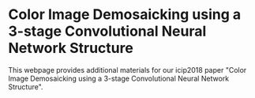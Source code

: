 # Color Image Demosaicking using a 3-stage Convolutional Neural Network Structure
This webpage provides additional materials for our icip2018 paper "Color Image Demosaicking using a 3-stage Convolutional Neural Network Structure".
